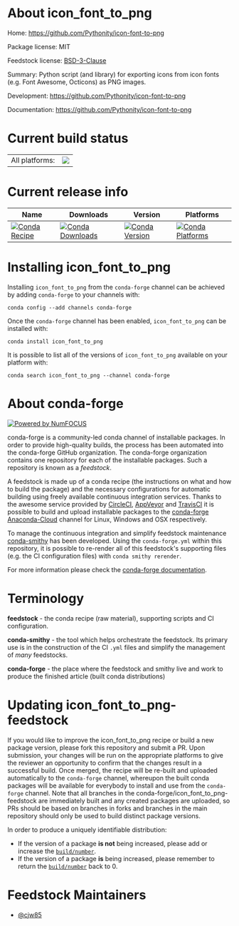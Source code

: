 About icon_font_to_png
======================

Home: https://github.com/Pythonity/icon-font-to-png

Package license: MIT

Feedstock license: [BSD-3-Clause](https://github.com/conda-forge/icon_font_to_png-feedstock/blob/master/LICENSE.txt)

Summary: Python script (and library) for exporting icons from icon fonts (e.g. Font Awesome, Octicons) as PNG images.

Development: https://github.com/Pythonity/icon-font-to-png

Documentation: https://github.com/Pythonity/icon-font-to-png

Current build status
====================


<table><tr><td>All platforms:</td>
    <td>
      <a href="https://dev.azure.com/conda-forge/feedstock-builds/_build/latest?definitionId=11965&branchName=master">
        <img src="https://dev.azure.com/conda-forge/feedstock-builds/_apis/build/status/icon_font_to_png-feedstock?branchName=master">
      </a>
    </td>
  </tr>
</table>

Current release info
====================

| Name | Downloads | Version | Platforms |
| --- | --- | --- | --- |
| [![Conda Recipe](https://img.shields.io/badge/recipe-icon_font_to_png-green.svg)](https://anaconda.org/conda-forge/icon_font_to_png) | [![Conda Downloads](https://img.shields.io/conda/dn/conda-forge/icon_font_to_png.svg)](https://anaconda.org/conda-forge/icon_font_to_png) | [![Conda Version](https://img.shields.io/conda/vn/conda-forge/icon_font_to_png.svg)](https://anaconda.org/conda-forge/icon_font_to_png) | [![Conda Platforms](https://img.shields.io/conda/pn/conda-forge/icon_font_to_png.svg)](https://anaconda.org/conda-forge/icon_font_to_png) |

Installing icon_font_to_png
===========================

Installing `icon_font_to_png` from the `conda-forge` channel can be achieved by adding `conda-forge` to your channels with:

```
conda config --add channels conda-forge
```

Once the `conda-forge` channel has been enabled, `icon_font_to_png` can be installed with:

```
conda install icon_font_to_png
```

It is possible to list all of the versions of `icon_font_to_png` available on your platform with:

```
conda search icon_font_to_png --channel conda-forge
```


About conda-forge
=================

[![Powered by NumFOCUS](https://img.shields.io/badge/powered%20by-NumFOCUS-orange.svg?style=flat&colorA=E1523D&colorB=007D8A)](http://numfocus.org)

conda-forge is a community-led conda channel of installable packages.
In order to provide high-quality builds, the process has been automated into the
conda-forge GitHub organization. The conda-forge organization contains one repository
for each of the installable packages. Such a repository is known as a *feedstock*.

A feedstock is made up of a conda recipe (the instructions on what and how to build
the package) and the necessary configurations for automatic building using freely
available continuous integration services. Thanks to the awesome service provided by
[CircleCI](https://circleci.com/), [AppVeyor](https://www.appveyor.com/)
and [TravisCI](https://travis-ci.com/) it is possible to build and upload installable
packages to the [conda-forge](https://anaconda.org/conda-forge)
[Anaconda-Cloud](https://anaconda.org/) channel for Linux, Windows and OSX respectively.

To manage the continuous integration and simplify feedstock maintenance
[conda-smithy](https://github.com/conda-forge/conda-smithy) has been developed.
Using the ``conda-forge.yml`` within this repository, it is possible to re-render all of
this feedstock's supporting files (e.g. the CI configuration files) with ``conda smithy rerender``.

For more information please check the [conda-forge documentation](https://conda-forge.org/docs/).

Terminology
===========

**feedstock** - the conda recipe (raw material), supporting scripts and CI configuration.

**conda-smithy** - the tool which helps orchestrate the feedstock.
                   Its primary use is in the construction of the CI ``.yml`` files
                   and simplify the management of *many* feedstocks.

**conda-forge** - the place where the feedstock and smithy live and work to
                  produce the finished article (built conda distributions)


Updating icon_font_to_png-feedstock
===================================

If you would like to improve the icon_font_to_png recipe or build a new
package version, please fork this repository and submit a PR. Upon submission,
your changes will be run on the appropriate platforms to give the reviewer an
opportunity to confirm that the changes result in a successful build. Once
merged, the recipe will be re-built and uploaded automatically to the
`conda-forge` channel, whereupon the built conda packages will be available for
everybody to install and use from the `conda-forge` channel.
Note that all branches in the conda-forge/icon_font_to_png-feedstock are
immediately built and any created packages are uploaded, so PRs should be based
on branches in forks and branches in the main repository should only be used to
build distinct package versions.

In order to produce a uniquely identifiable distribution:
 * If the version of a package **is not** being increased, please add or increase
   the [``build/number``](https://conda.io/docs/user-guide/tasks/build-packages/define-metadata.html#build-number-and-string).
 * If the version of a package **is** being increased, please remember to return
   the [``build/number``](https://conda.io/docs/user-guide/tasks/build-packages/define-metadata.html#build-number-and-string)
   back to 0.

Feedstock Maintainers
=====================

* [@cjw85](https://github.com/cjw85/)

